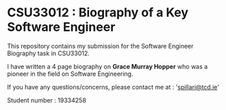 # CSU33012 : Biography of a Key Software Engineer

This repository contains my submission for the Software Engineer Biography task in CSU33012.

I have written a 4 page biography on <b>Grace Murray Hopper</b> who was a pioneer in the field on Software Engineering. 

If you have any questions/concerns, please contact me at : 'spillari@tcd.ie'

Student number : 19334258
